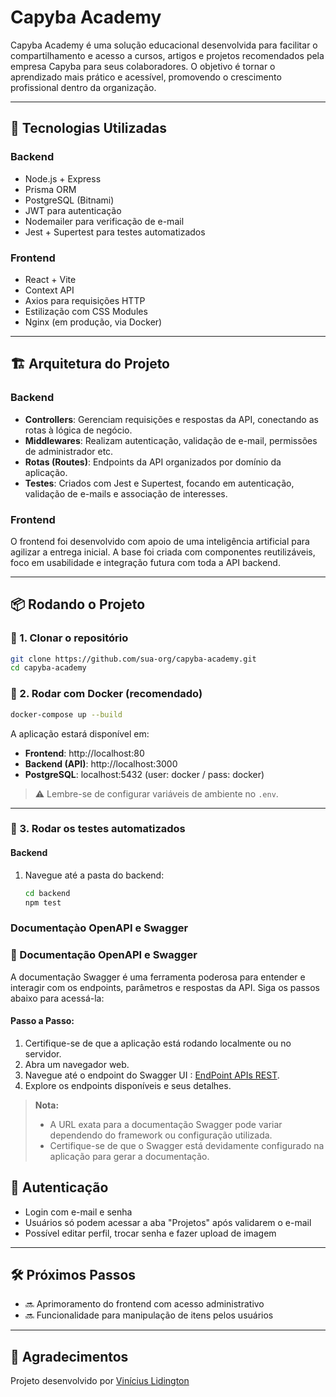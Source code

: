 # Capyba Academy

Capyba Academy é uma solução educacional desenvolvida para facilitar o compartilhamento e acesso a cursos, artigos e projetos recomendados pela empresa Capyba para seus colaboradores. O objetivo é tornar o aprendizado mais prático e acessível, promovendo o crescimento profissional dentro da organização.

---

## 🚀 Tecnologias Utilizadas

### Backend

- Node.js + Express
- Prisma ORM
- PostgreSQL (Bitnami)
- JWT para autenticação
- Nodemailer para verificação de e-mail
- Jest + Supertest para testes automatizados

### Frontend

- React + Vite
- Context API
- Axios para requisições HTTP
- Estilização com CSS Modules
- Nginx (em produção, via Docker)

---

## 🏗️ Arquitetura do Projeto

### Backend

- **Controllers**: Gerenciam requisições e respostas da API, conectando as rotas à lógica de negócio.
- **Middlewares**: Realizam autenticação, validação de e-mail, permissões de administrador etc.
- **Rotas (Routes)**: Endpoints da API organizados por domínio da aplicação.
- **Testes**: Criados com Jest e Supertest, focando em autenticação, validação de e-mails e associação de interesses.

### Frontend

O frontend foi desenvolvido com apoio de uma inteligência artificial para agilizar a entrega inicial. A base foi criada com componentes reutilizáveis, foco em usabilidade e integração futura com toda a API backend.

---

## 📦 Rodando o Projeto

### 🔧 1. Clonar o repositório

```bash
git clone https://github.com/sua-org/capyba-academy.git
cd capyba-academy
```

### 🐳 2. Rodar com Docker (recomendado)

```bash
docker-compose up --build
```

A aplicação estará disponível em:

- **Frontend**: http://localhost:80
- **Backend (API)**: http://localhost:3000
- **PostgreSQL**: localhost:5432 (user: docker / pass: docker)

> ⚠️ Lembre-se de configurar variáveis de ambiente no `.env`.

---

### 🧪 3. Rodar os testes automatizados

#### Backend

1. Navegue até a pasta do backend:
   ```bash
   cd backend
   npm test  

   ```

### Documentaçào OpenAPI e Swagger

### 📖 Documentação OpenAPI e Swagger

A documentação Swagger é uma ferramenta poderosa para entender e interagir com os endpoints, parâmetros e respostas da API. Siga os passos abaixo para acessá-la:

#### Passo a Passo:

1. Certifique-se de que a aplicação está rodando localmente ou no servidor.
2. Abra um navegador web.
3. Navegue até o endpoint do Swagger UI : [EndPoint APIs REST](http://localhost:3000/api-docs).
4. Explore os endpoints disponíveis e seus detalhes.

> **Nota:**
>
> - A URL exata para a documentação Swagger pode variar dependendo do framework ou configuração utilizada.
> - Certifique-se de que o Swagger está devidamente configurado na aplicação para gerar a documentação.

## 🔑 Autenticação

- Login com e-mail e senha
- Usuários só podem acessar a aba "Projetos" após validarem o e-mail
- Possível editar perfil, trocar senha e fazer upload de imagem

---

## 🛠️ Próximos Passos

- 🔜 Aprimoramento do frontend com acesso administrativo
- 🔜 Funcionalidade para manipulação de itens pelos usuários

---

## 🤝 Agradecimentos

Projeto desenvolvido por [Vinícius Lidington](https://github.com/viniciuslidigton)
